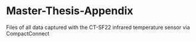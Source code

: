 # Master-Thesis-Appendix
Files of all data captured with the CT-SF22 infrared temperature sensor via CompactConnect
